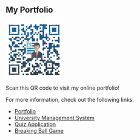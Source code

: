 ## My Portfolio

<img src="docs/qr-code.png" alt="QR Code" width="150" />

Scan this QR code to visit my online portfolio!

For more information, check out the following links:

- [Portfolio](https://kvr-10.github.io)
- [University Management System](https://kvr-10.github.io/University-Management-System/)
- [Quiz Application](https://kvr-10.github.io/Quiz-Application/)
- [Breaking Ball Game](https://kvr-10.github.io/Breaking-Ball-Game/)
